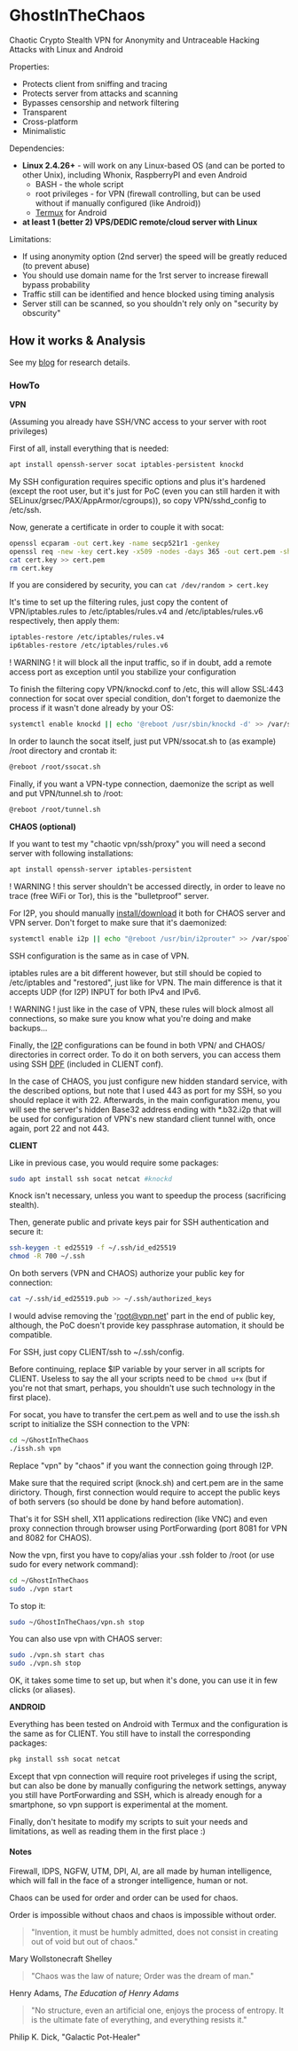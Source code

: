 # GhostInTheChaos
Chaotic Crypto Stealth VPN for Anonymity and Untraceable Hacking Attacks with Linux and Android

[](https://github.com/cryptolok/GhostInTheChaos/raw/master/logo.jpg)

Properties:
* Protects client from sniffing and tracing
* Protects server from attacks and scanning
* Bypasses censorship and network filtering
* Transparent
* Cross-platform
* Minimalistic

Dependencies:
* **Linux 2.4.26+** - will work on any Linux-based OS (and can be ported to other Unix), including Whonix, RaspberryPI and even Android
	- BASH - the whole script
	- root privileges - for VPN (firewall controlling, but can be used without if manually configured (like Android))
	- [Termux](https://f-droid.org/en/packages/com.termux/) for Android
* **at least 1 (better 2) VPS/DEDIC remote/cloud server with Linux**

Limitations:
* If using anonymity option (2nd server) the speed will be greatly reduced (to prevent abuse)
* You should use domain name for the 1rst server to increase firewall bypass probability
* Traffic still can be identified and hence blocked using timing analysis
* Server still can be scanned, so you shouldn't rely only on "security by obscurity"

## How it works & Analysis

See my [blog](https://cryptolok.blogspot.com/2018/07/ghostinthechaos-chaotic-crypto-stealth-vpn-for-anonymity.html) for research details.

[ ](https://github.com/cryptolok/GhostInTheChaos/raw/master/schema.png)

### HowTo

**VPN**

(Assuming you already have SSH/VNC access to your server with root privileges)

First of all, install everything that is needed:
```bash
apt install openssh-server socat iptables-persistent knockd
```

My SSH configuration requires specific options and plus it's hardened (except the root user, but it's just for PoC (even you can still harden it with SELinux/grsec/PAX/AppArmor/cgroups)), so copy VPN/sshd_config to /etc/ssh.

Now, generate a certificate in order to couple it with socat:
```bash
openssl ecparam -out cert.key -name secp521r1 -genkey
openssl req -new -key cert.key -x509 -nodes -days 365 -out cert.pem -sha256 -subj "/C=FR/ST=IDF/L=Paris/O=OrganizedOrganistion/OU=Org/CN=vpn.net"
cat cert.key >> cert.pem
rm cert.key
```
If you are considered by security, you can `cat /dev/random > cert.key`

It's time to set up the filtering rules, just copy the content of VPN/iptables.rules to /etc/iptables/rules.v4 and /etc/iptables/rules.v6 respectively, then apply them:
```bash
iptables-restore /etc/iptables/rules.v4
ip6tables-restore /etc/iptables/rules.v6
```

! WARNING ! it will block all the input traffic, so if in doubt, add a remote access port as exception until you stabilize your configuration

To finish the filtering copy VPN/knockd.conf to /etc, this will allow SSL:443 connection for socat over special condition, don't forget to daemonize the process if it wasn't done already by your OS:
```bash
systemctl enable knockd || echo '@reboot /usr/sbin/knockd -d' >> /var/spool/cron/crontabs/root
```

In order to launch the socat itself, just put VPN/ssocat.sh to (as example) /root directory and crontab it:
```bash
@reboot /root/ssocat.sh
```

Finally, if you want a VPN-type connection, daemonize the script as well and put VPN/tunnel.sh to /root:
```bash
@reboot /root/tunnel.sh
```

**CHAOS (optional)**

If you want to test my "chaotic vpn/ssh/proxy" you will need a second server with following installations:
```bash
apt install openssh-server iptables-persistent
```

! WARNING ! this server shouldn't be accessed directly, in order to leave no trace (free WiFi or Tor), this is the "bulletproof" server.

For I2P, you should manually [install/download](https://geti2p.net/en/download/) it both for CHAOS server and VPN server. Don't forget to make sure that it's daemonized:
```bash
systemctl enable i2p || echo "@reboot /usr/bin/i2prouter" >> /var/spool/cron/crontab/root
```

SSH configuration is the same as in case of VPN.

iptables rules are a bit different however, but still should be copied to /etc/iptables and "restored", just like for VPN. The main difference is that it accepts UDP (for I2P) INPUT for both IPv4 and IPv6.

! WARNING ! just like in the case of VPN, these rules will block almost all connections, so make sure you know what you're doing and make backups...

Finally, the [I2P](http://localhost:7657/i2ptunnel/) configurations can be found in both VPN/ and CHAOS/ directories in correct order. To do it on both servers, you can access them using SSH [DPF](https://www.linuxbabe.com/firewall/ssh-dynamic-port-forwarding) (included in CLIENT conf).

In the case of CHAOS, you just configure new hidden standard service, with the described options, but note that I used 443 as port for my SSH, so you should replace it with 22. Afterwards, in the main configuration menu, you will see the server's hidden Base32 address ending with \*.b32.i2p that will be used for configuration of VPN's new standard client tunnel with, once again, port 22 and not 443.

**CLIENT**

Like in previous case, you would require some packages:
```bash
sudo apt install ssh socat netcat #knockd
```
Knock isn't necessary, unless you want to speedup the process (sacrificing stealth).

Then, generate public and private keys pair for SSH authentication and secure it:
```bash
ssh-keygen -t ed25519 -f ~/.ssh/id_ed25519
chmod -R 700 ~/.ssh
```
On both servers (VPN and CHAOS) authorize your public key for connection:
```bash
cat ~/.ssh/id_ed25519.pub >> ~/.ssh/authorized_keys
```
I would advise removing the 'root@vpn.net' part in the end of public key, although, the PoC doesn't provide key passphrase automation, it should be compatible.

For SSH, just copy CLIENT/ssh to ~/.ssh/config.

Before continuing, replace $IP variable by your server in all scripts for CLIENT. Useless to say the all your scripts need to be `chmod u+x` (but if you're not that smart, perhaps, you shouldn't use such technology in the first place).

For socat, you have to transfer the cert.pem as well and to use the issh.sh script to initialize the SSH connection to the VPN:
```bash
cd ~/GhostInTheChaos
./issh.sh vpn
```
Replace "vpn" by "chaos" if you want the connection going through I2P.

Make sure that the required script (knock.sh) and cert.pem are in the same dirictory. Though, first connection would require to accept the public keys of both servers (so should be done by hand before automation).

That's it for SSH shell, X11 applications redirection (like VNC) and even proxy connection through browser using PortForwarding (port 8081 for VPN and 8082 for CHAOS).

Now the vpn, first you have to copy/alias your .ssh folder to /root (or use sudo for every network command):
```bash
cd ~/GhostInTheChaos
sudo ./vpn start
```
To stop it:
```bash
sudo ~/GhostInTheChaos/vpn.sh stop
```
You can also use vpn with CHAOS server:
```bash
sudo ./vpn.sh start chas
sudo ./vpn.sh stop
```

OK, it takes some time to set up, but when it's done, you can use it in few clicks (or aliases).

**ANDROID**

Everything has been tested on Android with Termux and the configuration is the same as for CLIENT. You still have to install the corresponding packages:
```bash
pkg install ssh socat netcat
```
Except that vpn connection will require root priveleges if using the script, but can also be done by manually configuring the network settings, anyway you still have PortForwarding and SSH, which is already enough for a smartphone, so vpn support is experimental at the moment.

Finally, don't hesitate to modify my scripts to suit your needs and limitations, as well as reading them in the first place :)

#### Notes

Firewall, IDPS, NGFW, UTM, DPI, AI, are all made by human intelligence, which will fall in the face of a stronger intelligence, human or not.

Chaos can be used for order and order can be used for chaos.

Order is impossible without chaos and chaos is impossible without order.

> "Invention, it must be humbly admitted, does not consist in creating out of void but out of chaos."

Mary Wollstonecraft Shelley

> "Chaos was the law of nature; Order was the dream of man."

Henry Adams, *The Education of Henry Adams*

> "No structure, even an artificial one, enjoys the process of entropy. It is the ultimate fate of everything, and everything resists it."

Philip K. Dick, "Galactic Pot-Healer"

